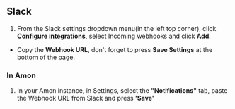 ## Slack


1. From the Slack settings dropdown menu(in the left top corner), click **Configure integrations**, select Incoming webhooks and click **Add**.
		<img src="/assets/img/screenshots/slack-step1.jpg" alt="">

* Copy the **Webhook URL**, don't forget to press **Save Settings** at the bottom of the page.
		<img src="/assets/img/screenshots/slack-step2.jpg" alt="">
		

### In Amon
1. In your Amon instance, in Settings, select the **"Notifications"** tab, 
		paste the Webhook URL from Slack and press **'Save'**
		<img src="/assets/img/screenshots/slack-step3.jpg" alt="">
